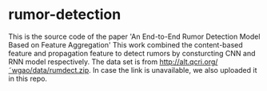 # rumor-detection
This is the source code of the paper 'An End-to-End Rumor Detection Model Based on Feature Aggregation'
This work combined the content-based feature and propagation feature to detect rumors by consturcting CNN and RNN model respectively.
The data set is from http://alt.qcri.org/˜wgao/data/rumdect.zip. In case the link is unavailable, we also uploaded it in this repo.
